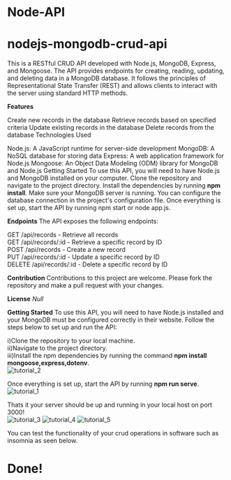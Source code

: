 
# Node-API

# nodejs-mongodb-crud-api
This is a RESTful CRUD API developed with Node.js, MongoDB, Express, and Mongoose. The API provides endpoints for creating, reading, updating, and deleting data in a MongoDB database. It follows the principles of Representational State Transfer (REST) and allows clients to interact with the server using standard HTTP methods.

**Features**

Create new records in the database
Retrieve records based on specified criteria
Update existing records in the database
Delete records from the database
Technologies Used

Node.js: A JavaScript runtime for server-side development
MongoDB: A NoSQL database for storing data
Express: A web application framework for Node.js
Mongoose: An Object Data Modeling (ODM) library for MongoDB and Node.js
Getting Started
To use this API, you will need to have Node.js and MongoDB installed on your computer. Clone the repository and navigate to the project directory. Install the dependencies by running **npm install**. Make sure your MongoDB server is running. You can configure the database connection in the project's configuration file. Once everything is set up, start the API by running npm start or node app.js.

**Endpoints**
The API exposes the following endpoints:

GET /api/records - Retrieve all records<br>
GET /api/records/:id - Retrieve a specific record by ID<br>
POST /api/records - Create a new record<br>
PUT /api/records/:id - Update a specific record by ID<br>
DELETE /api/records/:id - Delete a specific record by ID<br>

**Contribution**
Contributions to this project are welcome. Please fork the repository and make a pull request with your changes.

**License**
_Null_

**Getting Started**
To use this API, you will need to have Node.js installed and your MongoDB must be configured correctly in their website. Follow the steps below to set up and run the API:

i)Clone the repository to your local machine.<br>
ii)Navigate to the project directory.<br>
iii)Install the npm dependencies by running the command **npm install mongoose,express,dotenv**.<br>
![tutorial_2](https://github.com/rempakos/Node-API/assets/44623491/244c1e42-810b-4fd2-833e-d686dbf0b653)

Once everything is set up, start the API by running **npm run serve**.<br>
![tutorial_1](https://github.com/rempakos/Node-API/assets/44623491/a39b085f-cc28-446a-926f-f5d85662310e)

Thats it your server should be up and running in your local host on port 3000!<br>
![tutorial_3](https://github.com/rempakos/Node-API/assets/44623491/7550c77b-6c49-4a20-a1a7-ba2db400894b)
![tutorial_4](https://github.com/rempakos/Node-API/assets/44623491/e0100e17-0a0b-4c19-9655-a3b6b87a4654)
![tutorial_5](https://github.com/rempakos/Node-API/assets/44623491/a95899e3-bf12-4326-9891-63a059dd0162)

You can test the functionality of your crud operations in software such as insomnia as seen below.

# Done!
